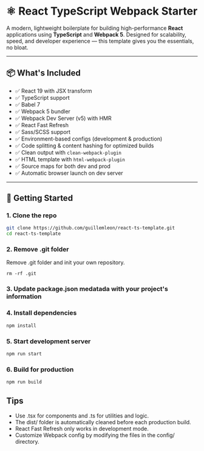 # ⚛️ React TypeScript Webpack Starter

A modern, lightweight boilerplate for building high-performance **React** applications using **TypeScript** and **Webpack 5**. Designed for scalability, speed, and developer experience — this template gives you the essentials, no bloat.

---

## 📦 What's Included

- ✅ React 19 with JSX transform
- ✅ TypeScript support
- ✅ Babel 7
- ✅ Webpack 5 bundler
- ✅ Webpack Dev Server (v5) with HMR
- ✅ React Fast Refresh
- ✅ Sass/SCSS support
- ✅ Environment-based configs (development & production)
- ✅ Code splitting & content hashing for optimized builds
- ✅ Clean output with `clean-webpack-plugin`
- ✅ HTML template with `html-webpack-plugin`
- ✅ Source maps for both dev and prod
- ✅ Automatic browser launch on dev server

---

## 🚀 Getting Started

### 1. Clone the repo

```bash
git clone https://github.com/guillemleon/react-ts-template.git
cd react-ts-template
```

### 2. Remove .git folder

Remove .git folder and init your own repository.

```
rm -rf .git
```

### 3. Update package.json medatada with your project's information

### 4. Install dependencies

```bash
npm install
```

### 5. Start development server

```bash
npm run start
```

### 6. Build for production

```bash
npm run build
```

## Tips

- Use .tsx for components and .ts for utilities and logic.
- The dist/ folder is automatically cleaned before each production build.
- React Fast Refresh only works in development mode.
- Customize Webpack config by modifying the files in the config/ directory.
